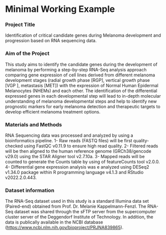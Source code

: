 # Minimal Working Example

### Project Title
Identification of critical candidate genes during Melanoma development and progression based on RNA sequencing data.

### Aim of the Project
This study aims to identify the candidate genes during the development of melanoma by performing a step-by-step RNA-Seq analysis approach comparing gene expression of 
cell lines derived from different melanoma development stages (radial growth phase [RGP], vertical growth phase [VGP ], metastasis [MET]) with the expression of Normal 
Human Epidermal Melanocytes (NHEMs) and each other. 
The identification of the differential expressed genes in each developmental step will lead to in-depth molecular understanding of melanoma developmental steps and 
help to identify new prognostic markers for early melanoma detection and therapeutic targets to develop efficient melanoma treatment options.

### Materials and Methods 
RNA Sequencing data was processed and analyzed by using a bioinformatics pipeline.
1-	Raw reads (FASTQ files) will be first quality-checked using FastQC v0.11.9 to ensure high read quality. 
2-	Filtered reads will be then aligned to the human reference genome (GRCh38/gencode v29.0) using the STAR Aligner tool v2.7.10a.
3-	Mapped reads will be counted to generate the Counts table by using of featureCounts tool v2.0.0. 
4-	Differential gene expression analysis was e analyzed using DESeq2 v1.34.0 package within R programming language v4.1.3 and RStudio v2022.2.0.443.

### Dataset information
The RNA-Seq dataset used in this study is a standard Illumina data set (Paired-end) obtained from Prof. Dr. Melanie Kappelmann-Fenzl. The RNA-Seq dataset was shared 
through the sFTP server from the supercomputer cluster server of the Deggendorf Institute of Technology. In addition, the data is publically available in the NCBI
database (https://www.ncbi.nlm.nih.gov/bioproject/PRJNA839865).





